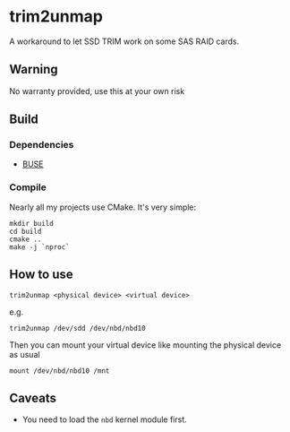 # trim2unmap
A workaround to let SSD TRIM work on some SAS RAID cards.

## Warning
No warranty provided, use this at your own risk

## Build
### Dependencies
- [BUSE](https://github.com/ReimuNotMoe/BUSE)

### Compile
Nearly all my projects use CMake. It's very simple:

    mkdir build
    cd build
    cmake ..
    make -j `nproc`

## How to use

```
trim2unmap <physical device> <virtual device>
```

e.g.

```
trim2unmap /dev/sdd /dev/nbd/nbd10
```

Then you can mount your virtual device like mounting the physical device as usual

```
mount /dev/nbd/nbd10 /mnt
```

## Caveats
- You need to load the `nbd` kernel module first.
